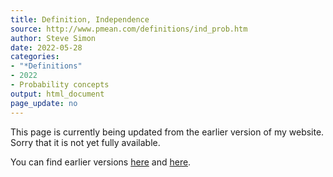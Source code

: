 ```yaml
---
title: Definition, Independence
source: http://www.pmean.com/definitions/ind_prob.htm
author: Steve Simon
date: 2022-05-28
categories:
- "*Definitions"
- 2022
- Probability concepts
output: html_document
page_update: no
---
```


This page is currently being updated from the earlier version of my website. Sorry that it is not yet fully available.

<!---More--->

You can find earlier versions [here][sim1] and [here][sim2].

[sim1]: http://www.pmean.com/definitions/ind_prob.htm
[sim2]: http://new.pmean.com/definition-independence/
